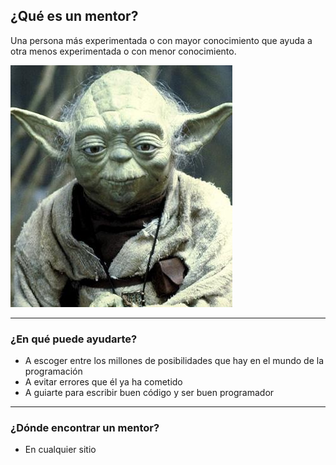 ## ¿Qué es un mentor?

Una persona más experimentada o con mayor conocimiento que ayuda a otra menos experimentada o con menor conocimiento. 

![yoda](assets/img/yoda.jpg)

---

### ¿En qué puede ayudarte?

- A escoger entre los millones de posibilidades que hay en el mundo de la programación
- A evitar errores que él ya ha cometido
- A guiarte para escribir buen código y ser buen programador

--- 

### ¿Dónde encontrar un mentor?

- En cualquier sitio

